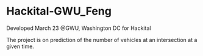 # Hackital-GWU_Feng

Developed March 23 @GWU, Washington DC for Hackital 

The project is on prediction of the number of vehicles at an intersection at a given time. 

